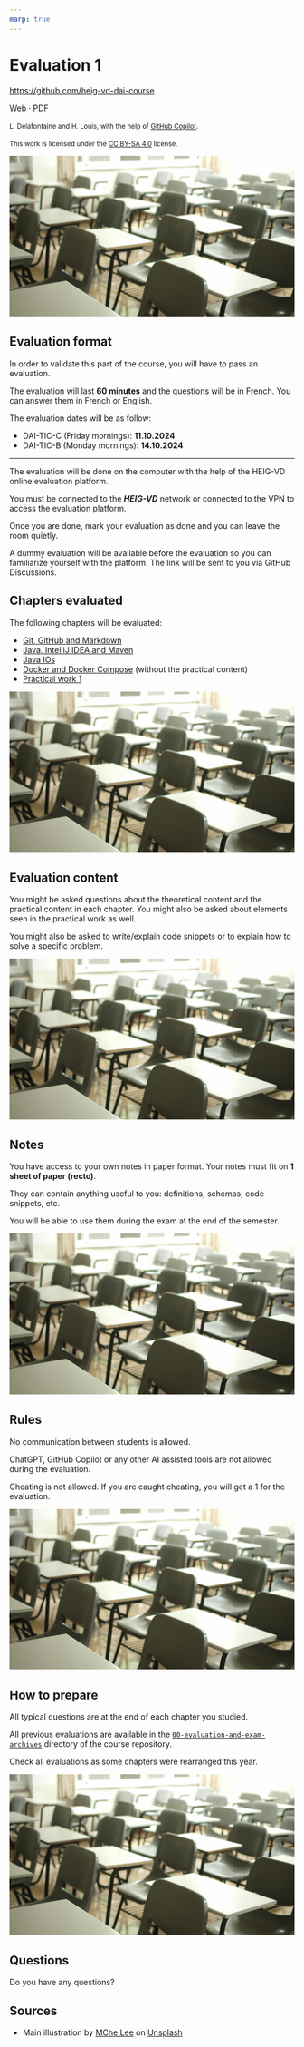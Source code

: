 ```yaml
---
marp: true
---
```


<!--
theme: custom-marp-theme
size: 16:9
paginate: true
author: L. Delafontaine and H. Louis, with the help of GitHub Copilot
title: 'HEIG-VD DAI Course - Evaluation 1'
description: 'Evaluation 1 for the DAI course at HEIG-VD, Switzerland'
footer: '[**HEIG-VD**](https://heig-vd.ch) - [DAI Course 2025-2026](https://github.com/heig-vd-dai-course) - [CC BY-SA 4.0](https://github.com/heig-vd-dai-course/heig-vd-dai-course/blob/main/LICENSE.md)'
headingDivider: 6
-->

[web]: https://heig-vd-dai-course.github.io/heig-vd-dai-course/08-evaluation-1/
[pdf]:
	https://heig-vd-dai-course.github.io/heig-vd-dai-course/08-evaluation-1/08-evaluation-1-presentation.pdf
[license]:
	https://github.com/heig-vd-dai-course/heig-vd-dai-course/blob/main/LICENSE.md
[illustration]: ./images/main-illustration.jpg

# Evaluation 1

<!--
_class: lead
_paginate: false
-->

<https://github.com/heig-vd-dai-course>

[Web][web] · [PDF][pdf]

<small>L. Delafontaine and H. Louis, with the help of
[GitHub Copilot](https://github.com/features/copilot).</small>

<small>This work is licensed under the [CC BY-SA 4.0][license] license.</small>

![bg opacity:0.1][illustration]

## Evaluation format

In order to validate this part of the course, you will have to pass an
evaluation.

The evaluation will last **60 minutes** and the questions will be in French. You
can answer them in French or English.

The evaluation dates will be as follow:

- DAI-TIC-C (Friday mornings): **11.10.2024**
- DAI-TIC-B (Monday mornings): **14.10.2024**

---

The evaluation will be done on the computer with the help of the HEIG-VD online
evaluation platform.

You must be connected to the _**HEIG-VD**_ network or connected to the VPN to
access the evaluation platform.

Once you are done, mark your evaluation as done and you can leave the room
quietly.

A dummy evaluation will be available before the evaluation so you can
familiarize yourself with the platform. The link will be sent to you via GitHub
Discussions.

## Chapters evaluated

The following chapters will be evaluated:

- [Git, GitHub and Markdown](https://github.com/heig-vd-dai-course/heig-vd-dai-course/tree/main/03-git-github-and-markdown)
- [Java, IntelliJ IDEA and Maven](https://github.com/heig-vd-dai-course/heig-vd-dai-course/tree/main/04-java-intellij-idea-and-maven)
- [Java IOs](https://github.com/heig-vd-dai-course/heig-vd-dai-course/tree/main/05-java-ios)
- [Docker and Docker Compose](https://github.com/heig-vd-dai-course/heig-vd-dai-course/tree/main/06-docker-and-docker-compose)
  (without the practical content)
- [Practical work 1](https://github.com/heig-vd-dai-course/heig-vd-dai-course/tree/main/07-practical-work-1)

![bg right:40%][illustration]

## Evaluation content

You might be asked questions about the theoretical content and the practical
content in each chapter. You might also be asked about elements seen in the
practical work as well.

You might also be asked to write/explain code snippets or to explain how to
solve a specific problem.

![bg right:40%][illustration]

## Notes

You have access to your own notes in paper format. Your notes must fit on **1
sheet of paper (recto)**.

They can contain anything useful to you: definitions, schemas, code snippets,
etc.

You will be able to use them during the exam at the end of the semester.

![bg right:40%][illustration]

## Rules

No communication between students is allowed.

ChatGPT, GitHub Copilot or any other AI assisted tools are not allowed during
the evaluation.

Cheating is not allowed. If you are caught cheating, you will get a 1 for the
evaluation.

![bg right:40%][illustration]

## How to prepare

All typical questions are at the end of each chapter you studied.

All previous evaluations are available in the
[`00-evaluation-and-exam-archives`](https://github.com/heig-vd-dai-course/heig-vd-dai-course/tree/main/00-evaluation-and-exam-archives)
directory of the course repository.

Check all evaluations as some chapters were rearranged this year.

![bg right:40%][illustration]

## Questions

<!-- _class: lead -->

Do you have any questions?

## Sources

- Main illustration by [MChe Lee](https://unsplash.com/@mclee) on
  [Unsplash](https://unsplash.com/photos/PC91Jm1DlWA)
